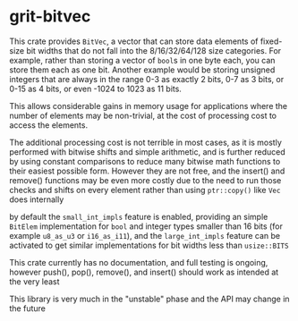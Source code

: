 # grit-bitvec

This crate provides `BitVec`, a vector that can store data elements of fixed-size bit widths that do not fall into the 8/16/32/64/128
size categories. For example, rather than storing a vector of `bool`s in one byte each, you can store them each as one bit. Another example would be storing unsigned integers that are always in the range 0-3 as exactly 2 bits, 0-7 as 3 bits, or 0-15 as 4 bits, or even -1024 to 1023 as 11 bits.

This allows considerable gains in memory usage for applications where the number of elements may be non-trivial, at the cost of processing cost to access the elements.

The additional processing cost is not terrible in most cases, as it is mostly performed with bitwise shifts and simple arithmetic, and is further reduced by using constant comparisons to reduce many bitwise math functions to their easiest possible form. However they are not free, and the insert() and remove() functions may be even more costly due to the need to run those checks and shifts on every element rather than using `ptr::copy()` like `Vec` does internally

by default the `small_int_impls` feature is enabled, providing an simple `BitElem` implementation for `bool` and integer types smaller than 16 bits (for example `u8_as_u3` or `i16_as_i11`), and the `large_int_impls` feature can be activated to get similar implementations for bit widths less than `usize::BITS`

This crate currently has no documentation, and full testing is ongoing, however push(), pop(), remove(), and insert()
should work as intended at the very least

This library is very much in the "unstable" phase and the API may change in the future